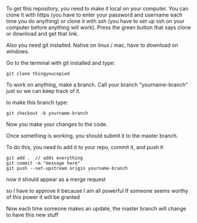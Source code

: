 
To get this repository, you need to make it local on your computer. You can clone it with https (you have to enter your password and username each time you do anything) or clone it with ssh (you have to set up ssh on your computer before anything will work).
Press the green button that says clone or download and get that link.

Also you need git installed. Native on linux / mac, have to download on windows.

Go to the terminal with git installed and type:

    git clone thingyoucopied

To work on anything, make a branch. Call your branch "yourname-branch" just so we can keep track of it.

to make this branch type:

    git checkout -b yourname-branch

Now you make your changes to the code.

Once something is working, you should submit it to the master branch.

To do this, you need to add it to your repo, commit it, and push it

    git add .  // adds everything
    git commit -m "message here"
    git push --set-upstream origin yourname-branch

now it should appear as a merge request

so I have to approve it because I am all powerful
If someone seems worthy of this power it will be granted

Now each time someone makes an update, the master branch will change to have this new stuff
